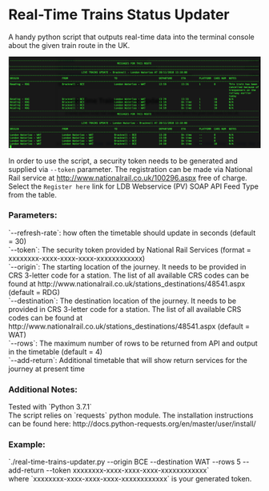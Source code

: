 # Real-Time Trains Status Updater 

A handy python script that outputs real-time data into the terminal console about the given train route in the UK. 

![](screenshot.png)

In order to use the script, a security token needs to be generated and supplied via `--token` parameter. The registration can be made via National Rail service at http://www.nationalrail.co.uk/100296.aspx free of charge. Select the `Register here` link for LDB Webservice (PV) SOAP API Feed Type from the table. 

<h3>Parameters:</h3>
`--refresh-rate`: how often the timetable should update in seconds (default = 30)<br />
`--token`: The security token provided by National Rail Services (format = xxxxxxxx-xxxx-xxxx-xxxx-xxxxxxxxxxxx)<br />
`--origin`: The starting location of the journey. It needs to be provided in CRS 3-letter code for a station. The list of all available CRS codes can be found at http://www.nationalrail.co.uk/stations_destinations/48541.aspx (default = RDG)<br />
`--destination`: The destination location of the journey. It needs to be provided in CRS 3-letter code for a station. The list of all available CRS codes can be found at http://www.nationalrail.co.uk/stations_destinations/48541.aspx (default = WAT)<br />
`--rows`: The maximum number of rows to be returned from API and output in the timetable (default = 4)<br />
`--add-return`: Additional timetable that will show return services for the journey at present time<br />

<h3>Additional Notes:</h3>
Tested with `Python 3.7.1`<br />
The script relies on `requests` python module. The installation instructions can be found here: http://docs.python-requests.org/en/master/user/install/<br />

<h3>Example:</h3>
`./real-time-trains-updater.py --origin BCE --destination WAT --rows 5 --add-return --token xxxxxxxx-xxxx-xxxx-xxxx-xxxxxxxxxxxx`<br />
where `xxxxxxxx-xxxx-xxxx-xxxx-xxxxxxxxxxxx` is your generated token.
